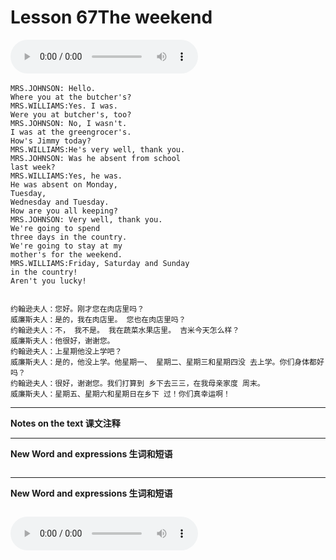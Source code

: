 # Lesson 67The weekend

​<audio id="audio" controls="" loop="loop">
    <source id="mp3" src="https://online1.tingclass.net/lesson/shi0529/0000/16/67.mp3"> 
</audio>

```
MRS.JOHNSON: Hello.
Where you at the butcher's?
MRS.WILLIAMS:Yes. I was.
Were you at butcher's, too?
MRS.JOHNSON: No, I wasn't.
I was at the greengrocer's.
How's Jimmy today?
MRS.WILLIAMS:He's very well, thank you.
MRS.JOHNSON: Was he absent from school
last week?
MRS.WILLIAMS:Yes, he was.
He was absent on Monday,
Tuesday,
Wednesday and Tuesday.
How are you all keeping?
MRS.JOHNSON: Very well, thank you.
We're going to spend
three days in the country.
We're going to stay at my
mother's for the weekend.
MRS.WILLIAMS:Friday, Saturday and Sunday
in the country!
Aren't you lucky!


约翰逊夫人：您好。刚才您在肉店里吗？
威廉斯夫人：是的，我在肉店里。 您也在肉店里吗？
约翰逊夫人：不， 我不是。 我在蔬菜水果店里。 吉米今天怎么样？
威廉斯夫人：他很好，谢谢您。
约翰逊夫人：上星期他没上学吧？
威廉斯夫人：是的，他没上学。他星期一、 星期二、星期三和星期四没 去上学。你们身体都好吗？
约翰逊夫人：很好，谢谢您。我们打算到 乡下去三三，在我母亲家度 周末。
威廉斯夫人：星期五、星期六和星期日在乡下 过！你们真幸运啊！
```


------------
**Notes on the text 课文注释**

-------------
**New Word and expressions 生词和短语**
```markdown

```
-------------

**New Word and expressions 生词和短语**
```markdown

```

<audio id="audio" controls="" loop="loop">
    <source id="mp3" src="https://i.xiao84.com/en-nce/1mp3-en/lesson68.mp3">
</audio>